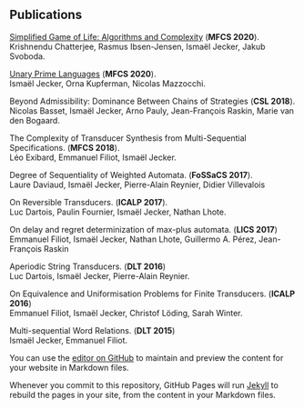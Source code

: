 ## Publications

[Simplified Game of Life: Algorithms and Complexity](https://arxiv.org/pdf/2007.02894.pdf) (**MFCS 2020**).  
Krishnendu Chatterjee, Rasmus Ibsen-Jensen, Ismaël Jecker, Jakub Svoboda.

[Unary Prime Languages](https://drops.dagstuhl.de/opus/volltexte/2020/12717/pdf/LIPIcs-MFCS-2020-51.pdf) (**MFCS 2020**).  
Ismaël Jecker, Orna Kupferman, Nicolas Mazzocchi.

Beyond Admissibility: Dominance Between Chains of Strategies (**CSL 2018**).
Nicolas Basset, Ismaël Jecker, Arno Pauly, Jean-François Raskin, Marie van den Bogaard.

The Complexity of Transducer Synthesis from Multi-Sequential Specifications. (**MFCS 2018**).  
Léo Exibard, Emmanuel Filiot, Ismaël Jecker.

Degree of Sequentiality of Weighted Automata. (**FoSSaCS 2017**).  
Laure Daviaud, Ismaël Jecker, Pierre-Alain Reynier, Didier Villevalois

On Reversible Transducers. (**ICALP 2017**).  
Luc Dartois, Paulin Fournier, Ismaël Jecker, Nathan Lhote.

On delay and regret determinization of max-plus automata. (**LICS 2017**)  
Emmanuel Filiot, Ismaël Jecker, Nathan Lhote, Guillermo A. Pérez, Jean-François Raskin

Aperiodic String Transducers. (**DLT 2016**)  
Luc Dartois, Ismaël Jecker, Pierre-Alain Reynier.

On Equivalence and Uniformisation Problems for Finite Transducers. (**ICALP 2016**)  
Emmanuel Filiot, Ismaël Jecker, Christof Löding, Sarah Winter.

Multi-sequential Word Relations. (**DLT 2015**)  
Ismaël Jecker, Emmanuel Filiot.




You can use the [editor on GitHub](https://github.com/IsmaelJecker/IsmaelJecker.github.io/edit/main/README.md) to maintain and preview the content for your website in Markdown files.

Whenever you commit to this repository, GitHub Pages will run [Jekyll](https://jekyllrb.com/) to rebuild the pages in your site, from the content in your Markdown files.


